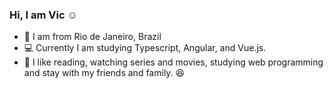 ### Hi, I am Vic :relaxed:


- :pushpin: I am from Rio de Janeiro, Brazil
- :computer: Currently I am studying Typescript, Angular, and Vue.js. 
- :white_flower: I like reading, watching series and movies, studying web programming and stay with my friends and family. :satisfied:

<!--
**vicckm/vicckm** is a ✨ _special_ ✨ repository because its `README.md` (this file) appears on your GitHub profile.
